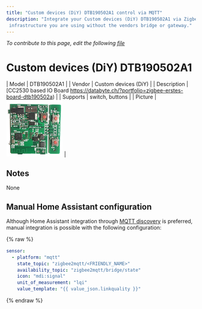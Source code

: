 ```yaml
---
title: "Custom devices (DiY) DTB190502A1 control via MQTT"
description: "Integrate your Custom devices (DiY) DTB190502A1 via Zigbee2mqtt with whatever smart home
 infrastructure you are using without the vendors bridge or gateway."
---
```


*To contribute to this page, edit the following
[file](https://github.com/Koenkk/zigbee2mqtt.io/blob/master/docs/devices/DTB190502A1.md)*

# Custom devices (DiY) DTB190502A1

| Model | DTB190502A1  |
| Vendor  | Custom devices (DiY)  |
| Description | [CC2530 based IO Board https://databyte.ch/?portfolio=zigbee-erstes-board-dtb190502a) |
| Supports | switch, buttons |
| Picture | ![Custom devices (DiY) DTB190502A1](../images/devices/DTB190502A1.jpg) |

## Notes

None

## Manual Home Assistant configuration
Although Home Assistant integration through [MQTT discovery](../integration/home_assistant) is preferred,
manual integration is possible with the following configuration:


{% raw %}
```yaml
sensor:
  - platform: "mqtt"
    state_topic: "zigbee2mqtt/<FRIENDLY_NAME>"
    availability_topic: "zigbee2mqtt/bridge/state"
    icon: "mdi:signal"
    unit_of_measurement: "lqi"
    value_template: "{{ value_json.linkquality }}"
```
{% endraw %}


